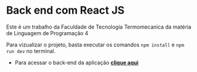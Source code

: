 # Back end com React JS

Este é um trabalho da Faculdade de Tecnologia Termomecanica da matéria de 
Linguagem de Programação 4

Para vizualizar o projeto, basta executar os comandos ``` npm install ``` e ``` npm run dev ``` no terminal.

* Para acessar o back-end da aplicação **[clique aqui](https://github.com/caiofavoretto/FTT-storage-backend)**
